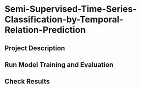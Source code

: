 # Semi-Supervised-Time-Series-Classification-by-Temporal-Relation-Prediction
## Project Description
## Run Model Training and Evaluation
## Check Results
